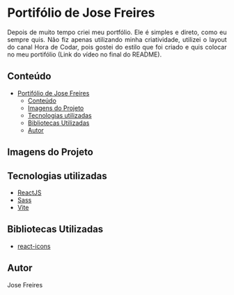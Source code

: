 # Portifólio de Jose Freires

<p style="text-align: justify">
Depois de muito tempo criei meu portfólio. Ele é simples e direto, como eu sempre quis. Não fiz apenas utilizando minha criatividade, 
utilizei o layout do canal Hora de Codar, pois gostei do estilo que foi criado e quis colocar no meu portifólio (Link do vídeo no final do README).
</p>


## Conteúdo
- [Portifólio de Jose Freires](#portifólio-de-jose-freires)
  - [Conteúdo](#conteúdo)
  - [Imagens do Projeto](#imagens-do-projeto)
  - [Tecnologias utilizadas](#tecnologias-utilizadas)
  - [Bibliotecas Utilizadas](#bibliotecas-utilizadas)
  - [Autor](#autor)


## Imagens do Projeto



## Tecnologias utilizadas

- [ReactJS](https://pt-br.reactjs.org/)
- [Sass](https://sass-lang.com)
- [Vite](https://vite.dev)


## Bibliotecas Utilizadas
- [react-icons](https://react-icons.github.io/react-icons/)

## Autor


<p>Jose Freires</p>


